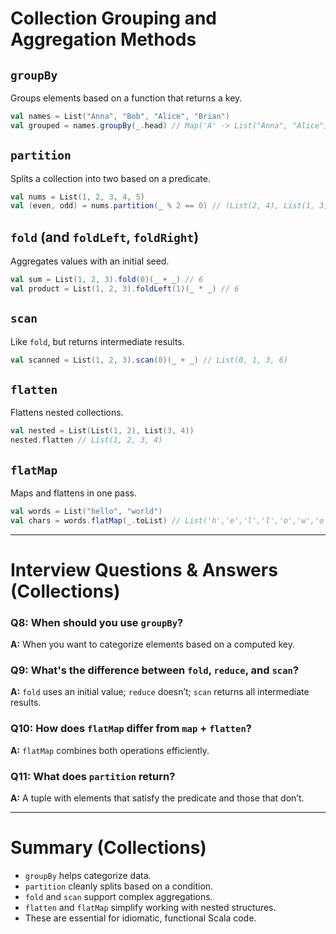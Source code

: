 # Collection Grouping and Aggregation Methods

## `groupBy`
Groups elements based on a function that returns a key.
```scala
val names = List("Anna", "Bob", "Alice", "Brian")
val grouped = names.groupBy(_.head) // Map('A' -> List("Anna", "Alice"), 'B' -> List("Bob", "Brian"))
```

## `partition`
Splits a collection into two based on a predicate.
```scala
val nums = List(1, 2, 3, 4, 5)
val (even, odd) = nums.partition(_ % 2 == 0) // (List(2, 4), List(1, 3, 5))
```

## `fold` (and `foldLeft`, `foldRight`)
Aggregates values with an initial seed.
```scala
val sum = List(1, 2, 3).fold(0)(_ + _) // 6
val product = List(1, 2, 3).foldLeft(1)(_ * _) // 6
```

## `scan`
Like `fold`, but returns intermediate results.
```scala
val scanned = List(1, 2, 3).scan(0)(_ + _) // List(0, 1, 3, 6)
```

## `flatten`
Flattens nested collections.
```scala
val nested = List(List(1, 2), List(3, 4))
nested.flatten // List(1, 2, 3, 4)
```

## `flatMap`
Maps and flattens in one pass.
```scala
val words = List("hello", "world")
val chars = words.flatMap(_.toList) // List('h','e','l','l','o','w','o','r','l','d')
```

---

# Interview Questions & Answers (Collections)

### Q8: When should you use `groupBy`?
**A:** When you want to categorize elements based on a computed key.

### Q9: What's the difference between `fold`, `reduce`, and `scan`?
**A:** `fold` uses an initial value; `reduce` doesn’t; `scan` returns all intermediate results.

### Q10: How does `flatMap` differ from `map` + `flatten`?
**A:** `flatMap` combines both operations efficiently.

### Q11: What does `partition` return?
**A:** A tuple with elements that satisfy the predicate and those that don’t.

---

# Summary (Collections)
- `groupBy` helps categorize data.
- `partition` cleanly splits based on a condition.
- `fold` and `scan` support complex aggregations.
- `flatten` and `flatMap` simplify working with nested structures.
- These are essential for idiomatic, functional Scala code.

